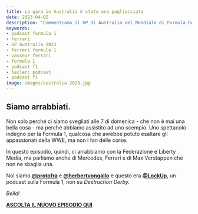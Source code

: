 ```yaml
---
title: La gara in Australia è stata una pagliacciata
date: 2023-04-05
description: 'Commentiamo il GP di Australia del Mondiale di Formula Destruction Derby'
keywords:
- podcast formula 1
- ferrari
- GP Australia 2023
- ferrari formula 1
- vasseur ferrari
- formula 1
- podcast f1
- leclerc podcast
- podcast f1
image: images/australia-2023.jpg
---
```


## Siamo arrabbiati. 

Non solo perché ci siamo svegliati alle 7 di domenica - che non è mai una bella cosa - ma perché abbiamo assistito ad uno scempio. Uno spettacolo indegno per la Formula 1, qualcosa che avrebbe potuto esaltare gli appassionati della WWE, ma non i fan delle corse. 

In questo episodio, quindi, ci arrabbiamo con la Federazione e Liberty Media, ma parliamo anche di Mercedes, Ferrari e di Max Verstappen che non ne sbaglia una.

Noi siamo **[@protofra](https://www.instagram.com/protofra/?hl=it)** e **[@herbertvongallo](https://www.instagram.com/herbertvongallo/?hl=it)** e questo era **[@LockUp](https://www.instagram.com/lockup_podcast)**, un podcast sulla Formula 1, non su *Destruction Derby.*


_Bella_!  


**[ASCOLTA IL NUOVO EPISODIO QUI](https://open.spotify.com/episode/6txuUlHDaDYRlcpWSlA71I?si=9772ca1471094db2)**